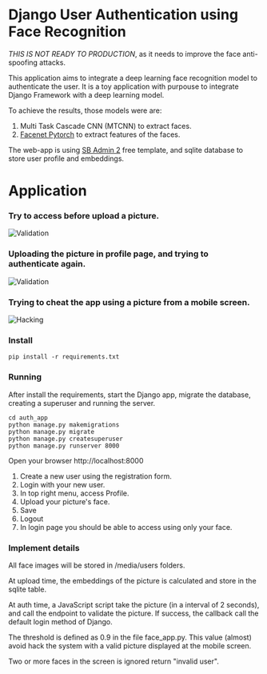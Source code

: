 # Django User Authentication using Face Recognition

*THIS IS NOT READY TO PRODUCTION*, as it needs to improve the face anti-spoofing attacks.

This application aims to integrate a deep learning face recognition model to authenticate the user. It is a toy application with purpouse to integrate Django Framework with a deep learning model.

To achieve the results, those models were are: 

1) Multi Task Cascade CNN (MTCNN) to extract faces.
2) [Facenet Pytorch](https://github.com/timesler/facenet-pytorch) to extract features of the faces.

The web-app is using [SB Admin 2](https://github.com/StartBootstrap/startbootstrap-sb-admin-2) free template, and sqlite database to store user profile and embeddings.


# Application
### Try to access before upload a picture.
![Validation](validation1.gif)


### Uploading the picture in profile page, and trying to authenticate again.
![Validation](validation2.gif)


### Trying to cheat the app using a picture from a mobile screen.
![Hacking](validation3.gif)


### Install

```
pip install -r requirements.txt
```


### Running 

After install the requirements, start the Django app, migrate the database, creating a superuser and running the server.
```
cd auth_app
python manage.py makemigrations
python manage.py migrate
python manage.py createsuperuser
python manage.py runserver 8000
```

Open your browser http://localhost:8000

1. Create a new user using the registration form.
2. Login with your new user.
3. In top right menu, access Profile.
4. Upload your picture's face.
5. Save
6. Logout
7. In login page you should be able to access using only your face.


### Implement details

All face images will be stored in /media/users folders.

At upload time, the embeddings of the picture is calculated and store in the sqlite table.

At auth time, a JavaScript script take the picture (in a interval of 2 seconds), and call the endpoint to validate the picture. If success, the callback call the default login method of Django.

The threshold is defined as 0.9 in the file face_app.py. This value (almost) avoid hack the system with a valid picture displayed at the mobile screen.

Two or more faces in the screen is ignored return "invalid user".
